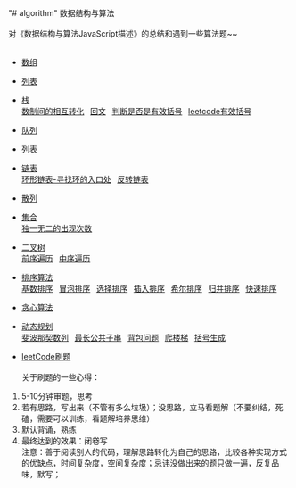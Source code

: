 "# algorithm" 
数据结构与算法</br></br>
对《数据结构与算法JavaScript描述》的总结和遇到一些算法题~~ </br></br>
- [数组](https://github.com/dingruibobo/algorithm/blob/master/%E6%95%B0%E7%BB%84.md)</br>
- [列表](https://github.com/dingruibobo/algorithm/blob/master/%E5%88%97%E8%A1%A8.md)</br>
- [栈](https://github.com/dingruibobo/algorithm/blob/master/%E6%A0%88.md)</br>
  [数制间的相互转化](https://github.com/dingruibobo/algorithm/blob/master/%E6%A0%88.md#21-%E6%95%B0%E5%88%B6%E9%97%B4%E7%9A%84%E7%9B%B8%E4%BA%92%E8%BD%AC%E5%8C%96)&ensp;
  [回文](https://github.com/dingruibobo/algorithm/blob/master/%E6%A0%88.md#22-%E5%9B%9E%E6%96%87)&ensp;
  [判断是否是有效括号](https://github.com/dingruibobo/algorithm/blob/master/%E6%A0%88.md#24-%E5%88%A4%E6%96%AD%E6%98%AF%E5%90%A6%E6%98%AF%E6%9C%89%E6%95%88%E6%8B%AC%E5%8F%B7)&ensp;
  [leetcode有效括号](https://leetcode-cn.com/problems/valid-parentheses/submissions/)
- [队列](https://github.com/dingruibobo/algorithm/blob/master/%E9%98%9F%E5%88%97.md)</br>
- [列表](https://github.com/dingruibobo/algorithm/blob/master/%E9%93%BE%E8%A1%A8.md)</br>
- [链表](https://github.com/dingruibobo/algorithm/blob/master/%E9%93%BE%E8%A1%A8.md)</br>
[环形链表-寻找环的入口处](https://leetcode-cn.com/problems/linked-list-cycle/)&ensp;
[反转链表](https://leetcode-cn.com/problems/reverse-linked-list/)
- [散列](https://github.com/dingruibobo/algorithm/blob/master/%E6%95%A3%E5%88%97.md)</br>
- [集合](https://github.com/dingruibobo/algorithm/blob/master/%E9%9B%86%E5%90%88.md)</br>
[独一无二的出现次数](https://leetcode-cn.com/problems/unique-number-of-occurrences/)&ensp;
- [二叉树](https://github.com/dingruibobo/algorithm/blob/master/%E4%BA%8C%E5%8F%89%E6%A0%91.md)</br>
[前序遍历](https://leetcode-cn.com/problems/binary-tree-preorder-traversal/)&ensp;
[中序遍历](https://leetcode-cn.com/problems/binary-tree-inorder-traversal/)
- [排序算法](https://github.com/dingruibobo/algorithm/tree/master/%E6%8E%92%E5%BA%8F)</br>
  [基数排序](https://github.com/dingruibobo/algorithm/blob/master/%E9%98%9F%E5%88%97.md#2%E4%BD%BF%E7%94%A8%E9%98%9F%E5%88%97%E5%AF%B9%E6%95%B0%E7%BB%84%E8%BF%9B%E8%A1%8C%E6%8E%92%E5%BA%8F)&ensp;
  [冒泡排序](https://github.com/dingruibobo/algorithm/tree/master/%E6%8E%92%E5%BA%8F#1%E5%86%92%E6%B3%A1%E6%8E%92%E5%BA%8F)&ensp;
  [选择排序](https://github.com/dingruibobo/algorithm/tree/master/%E6%8E%92%E5%BA%8F#2%E9%80%89%E6%8B%A9%E6%8E%92%E5%BA%8F)&ensp;
  [插入排序](https://github.com/dingruibobo/algorithm/tree/master/%E6%8E%92%E5%BA%8F#3%E6%8F%92%E5%85%A5%E6%8E%92%E5%BA%8F)&ensp;
  [希尔排序](https://github.com/dingruibobo/algorithm/tree/master/%E6%8E%92%E5%BA%8F#4%E5%B8%8C%E5%B0%94%E6%8E%92%E5%BA%8F)&ensp;
  [归并排序](https://github.com/dingruibobo/algorithm/tree/master/%E6%8E%92%E5%BA%8F#5-%E5%BD%92%E5%B9%B6%E6%8E%92%E5%BA%8F)&ensp;
  [快速排序](https://github.com/dingruibobo/algorithm/tree/master/%E6%8E%92%E5%BA%8F#6-%E5%BF%AB%E9%80%9F%E6%8E%92%E5%BA%8F)
- [贪心算法](https://github.com/dingruibobo/algorithm/tree/master/%E8%B4%AA%E5%BF%83%E7%AE%97%E6%B3%95)</br>
- [动态规划](https://github.com/dingruibobo/algorithm)</br>
  [斐波那契数列](https://github.com/dingruibobo/algorithm/blob/master/%E5%8A%A8%E6%80%81%E8%A7%84%E5%88%92/fib.js)&ensp;
  [最长公共子串](https://github.com/dingruibobo/algorithm/blob/master/%E5%8A%A8%E6%80%81%E8%A7%84%E5%88%92/lcs.js)&ensp;
  [背包问题](https://github.com/dingruibobo/algorithm/blob/master/%E5%8A%A8%E6%80%81%E8%A7%84%E5%88%92/knapsack.js)&ensp;
  [爬楼梯](https://leetcode-cn.com/problems/climbing-stairs/)&ensp;
  [括号生成](https://leetcode-cn.com/problems/generate-parentheses/)
  
- [leetCode刷题](https://leetcode-cn.com/) </br></br>
关于刷题的一些心得：
1. 5-10分钟审题，思考
2. 若有思路，写出来（不管有多么垃圾）；没思路，立马看题解（不要纠结，死磕，需要可以训练，看题解培养思维）
3. 默认背诵，熟练
4. 最终达到的效果：闭卷写  </br>
注意：善于阅读别人的代码，理解思路转化为自己的思路，比较各种实现方式的优缺点，时间复杂度，空间复杂度；忌讳没做出来的题只做一遍，反复品味，默写；
